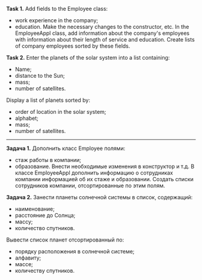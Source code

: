 
**Task 1.**
Add fields to the Employee class:
- work experience in the company;
- education.
  Make the necessary changes to the constructor, etc.
  In the EmployeeAppl class, add information about the company's employees with information about their length of service and education.
  Create lists of company employees sorted by these fields.

**Task 2.**
Enter the planets of the solar system into a list containing:
- Name;
- distance to the Sun;
- mass;
- number of satellites.

Display a list of planets sorted by:
- order of location in the solar system;
- alphabet;
- mass;
- number of satellites.


___________________________________________________

**Задача 1.**
Дополнить класс Employee полями:
- стаж работы в компании;
- образование.
  Внести необходимые изменения в конструктор и т.д.
  В классе EmployeeAppl дополнить информацию о сотрудниках компании информацией об их стаже и образовании.
  Создать списки сотрудников компании, отсортированные по этим полям.

**Задача 2.**
Занести планеты солнечной системы в список, содержащий:
- наименование;
- расстояние до Солнца;
- массу;
- количество спутников.

Вывести список планет отсортированный по:
- порядку расположения в солнечной системе;
- алфавиту;
- массе;
- количеству спутников.

